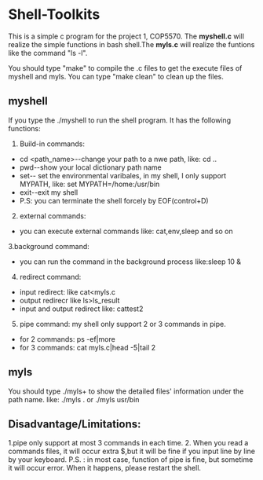 # Shell-Toolkits
This is a simple c program for the project 1, COP5570. The **myshell.c** will realize the simple functions in bash shell.The **myls.c** will realize the funtions like the command "ls -l".

You should type "make" to compile the .c files to get the execute files of myshell and myls. You can type "make clean" to clean up the files.

## myshell
If you type the ./myshell to run the shell program. It has the following functions:
1. Build-in commands:
 - cd <path_name>--change your path to a nwe path, like: cd ..
 - pwd--show your local dictionary path name
 - set-- set the environmental varibales, in my shell, I only support MYPATH, like: set MYPATH=/home:/usr/bin
 - exit--exit my shell
 - P.S: you can terminate the shell forcely by EOF(control+D)

2. external commands:
 - you can execute external commands like: cat,env,sleep and so on

3.background command:
 - you can run the command in the background process like:sleep 10 &

4. redirect command:
 - input redirect: like cat<myls.c
 - output redirecr like ls>ls_result
 - input and output redirect like: cat<test>test2

5. pipe command:
my shell only support 2 or 3 commands in pipe.
- for 2 commands: ps -ef|more
- for 3 commands: cat myls.c|head -5|tail 2

## myls
You should type ./myls+<path name> to show the detailed files' information under the path name.
like:  ./myls .   or ./myls usr/bin


## Disadvantage/Limitations:
1.pipe only support at most 3 commands in each time.
2. When you read a commands files, it will occur extra $,but it will be fine if you input line by line by your keyboard.
P.S. : in most case, function of pipe is fine, but sometime it will occur error. When it happens, please restart the shell.  



